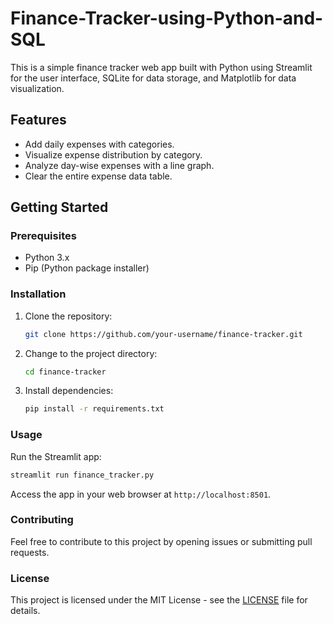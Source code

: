 # Finance-Tracker-using-Python-and-SQL

This is a simple finance tracker web app built with Python using Streamlit for the user interface, SQLite for data storage, and Matplotlib for data visualization.

## Features

- Add daily expenses with categories.
- Visualize expense distribution by category.
- Analyze day-wise expenses with a line graph.
- Clear the entire expense data table.

## Getting Started

### Prerequisites

- Python 3.x
- Pip (Python package installer)

### Installation

1. Clone the repository:

    ```bash
    git clone https://github.com/your-username/finance-tracker.git
    ```

2. Change to the project directory:

    ```bash
    cd finance-tracker
    ```

3. Install dependencies:

    ```bash
    pip install -r requirements.txt
    ```

### Usage

Run the Streamlit app:

```bash
streamlit run finance_tracker.py
```

Access the app in your web browser at `http://localhost:8501`.

### Contributing

Feel free to contribute to this project by opening issues or submitting pull requests.

### License

This project is licensed under the MIT License - see the [LICENSE](LICENSE) file for details.
